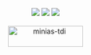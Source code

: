 <p align="center">
  <img src ="https://github-readme-stats.vercel.app/api?username=minias-tdi&show_icons=true&count_private=true&theme=merko&hide_border=true&bg_color=00000000&hide_rank=true">
  <img src ="https://github-readme-stats.vercel.app/api/top-langs/?username=minias-tdi&layout=compact&hide_border=true&theme=merko&bg_color=00000000&langs_count=8">
  <img src ="https://github-readme-streak-stats.herokuapp.com/?user=minias-tdi&theme=merko&hide_border=true&background=FFFFFF00">
  <br>
  <br>
  <a href="https://www.buymeacoffee.com/minias-tdi">
    <img align="center" src="https://cdn.buymeacoffee.com/buttons/v2/default-yellow.png" height="42" width="150" alt="minias-tdi" />
  </a>
</p>
